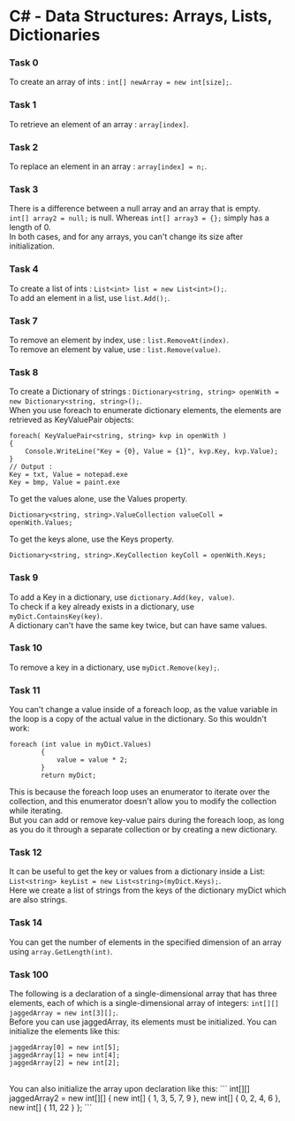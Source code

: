 # C# - Data Structures: Arrays, Lists, Dictionaries

### Task 0
To create an array of ints : `int[] newArray = new int[size];`.

### Task 1
To retrieve an element of an array : `array[index]`.

### Task 2
To replace an element in an array : `array[index] = n;`.

### Task 3
There is a difference between a null array and an array that is empty.<br>
`int[] array2 = null;` is null. Whereas `int[] array3 = {};` simply has a length of 0.<br>
In both cases, and for any arrays, you can't change its size after initialization.

### Task 4
To create a list of ints : `List<int> list = new List<int>();`. <br>
To add an element in a list, use `list.Add();`.

### Task 7
To remove an element by index, use : `list.RemoveAt(index)`.<br>
To remove an element by value, use : `list.Remove(value)`.

### Task 8
To create a Dictionary of strings : `Dictionary<string, string> openWith = new Dictionary<string, string>();`. <br>
When you use foreach to enumerate dictionary elements, the elements are retrieved as KeyValuePair objects:
```
foreach( KeyValuePair<string, string> kvp in openWith )
{
    Console.WriteLine("Key = {0}, Value = {1}", kvp.Key, kvp.Value);
}
// Output :
Key = txt, Value = notepad.exe
Key = bmp, Value = paint.exe
```
To get the values alone, use the Values property.
```
Dictionary<string, string>.ValueCollection valueColl = openWith.Values;
```
To get the keys alone, use the Keys property.
```
Dictionary<string, string>.KeyCollection keyColl = openWith.Keys;
```

### Task 9
To add a Key in a dictionary, use `dictionary.Add(key, value)`.<br>
To check if a key already exists in a dictionary, use `myDict.ContainsKey(key)`.<br>
A dictionary can't have the same key twice, but can have same values.

### Task 10
To remove a key in a dictionary, use `myDict.Remove(key);`.

### Task 11
You can't change a value inside of a foreach loop, as the value variable in the loop is a copy of the actual value in the dictionary. So this wouldn't work:
```
foreach (int value in myDict.Values)
        {
            value = value * 2;
        }
        return myDict;
```
This is because the foreach loop uses an enumerator to iterate over the collection, and this enumerator doesn't allow you to modify the collection while iterating.<br>
But you can add or remove key-value pairs during the foreach loop, as long as you do it through a separate collection or by creating a new dictionary.

### Task 12
It can be useful to get the key or values from a dictionary inside a List: `List<string> keyList = new List<string>(myDict.Keys);`.<br>
Here we create a list of strings from the keys of the dictionary myDict which are also strings.

### Task 14
You can get the number of elements in the specified dimension of an array using `array.GetLength(int)`.

### Task 100
The following is a declaration of a single-dimensional array that has three elements, each of which is a single-dimensional array of integers:
`int[][] jaggedArray = new int[3][];`.<br>
Before you can use jaggedArray, its elements must be initialized. You can initialize the elements like this:
```
jaggedArray[0] = new int[5];
jaggedArray[1] = new int[4];
jaggedArray[2] = new int[2];
```
<br>
You can also initialize the array upon declaration like this:
```
int[][] jaggedArray2 = new int[][]
{
new int[] { 1, 3, 5, 7, 9 },
new int[] { 0, 2, 4, 6 },
new int[] { 11, 22 }
};
```